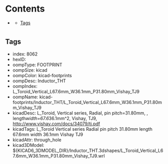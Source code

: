 



Contents
========

* [](#)
	* [Tags](#tags)

# 

## Tags

- index: 8062
- hexID: 
- oompType: FOOTPRINT
- oompSize: kicad
- oompColor: kicad-footprints
- oompDesc: Inductor_THT
- oompIndex: L_Toroid_Vertical_L67.6mm_W36.1mm_P31.80mm_Vishay_TJ9
- oompName: kicad-footprints/Inductor_THT/L_Toroid_Vertical_L67.6mm_W36.1mm_P31.80mm_Vishay_TJ9
- kicadDesc: L_Toroid, Vertical series, Radial, pin pitch=31.80mm, , length*width=67.6*36.1mm^2, Vishay, TJ9, http://www.vishay.com/docs/34079/tj.pdf
- kicadTags: L_Toroid Vertical series Radial pin pitch 31.80mm  length 67.6mm width 36.1mm Vishay TJ9
- kicadAttr: through_hole
- kicad3DModel: ${KICAD6_3DMODEL_DIR}/Inductor_THT.3dshapes/L_Toroid_Vertical_L67.6mm_W36.1mm_P31.80mm_Vishay_TJ9.wrl
